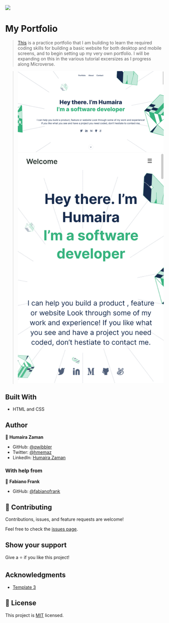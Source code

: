 ![](https://img.shields.io/badge/Microverse-blueviolet)

# My Portfolio

> [This](https://qwibbler.github.io/my-portfolio/) is a practice portfolio that I am building to learn the required coding skills for building a basic website for both desktop and mobile screens, and to begin setting up my very own portfolio. I will be expanding on this in the various tutorial excersizes as I progress along Microverse.

> ![screenshot](images/Screenshot-desktop.png)
> ![screenshot](images/Screenshot-mobile.png)



## Built With

- HTML and CSS

<!-- ## Live Demo

[Live Demo Link](https://livedemo.com)
 -->


## Author

👤 **Humaira Zaman**

- GitHub: [@qwibbler](https://github.com/qwibbler)
- Twitter: [@hmemaz](https://twitter.com/hmemaz)
- LinkedIn: [Humaira Zaman](https://www.linkedin.com/in/hmemaz1994/)

### With help from

👤 **Fabiano Frank**

- GitHub: [@fabianofrank](https://github.com/fabianofrank)

## 🤝 Contributing

Contributions, issues, and feature requests are welcome!

Feel free to check the [issues page](../../issues/).

## Show your support

Give a ⭐️ if you like this project!

## Acknowledgments

- [Template 3](https://www.figma.com/file/l7SqJ3ZfkAKih9sFxvWSR4/Microverse-Student-Project-1?node-id=34%3A2068)

## 📝 License

This project is [MIT](./MIT.md) licensed.

